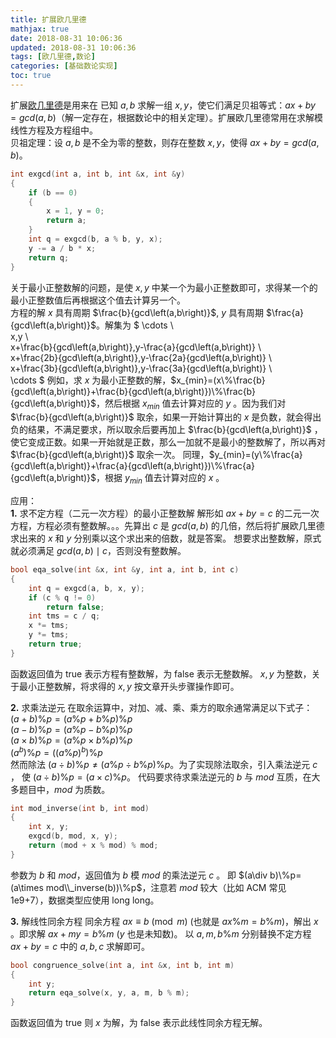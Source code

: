 ```yaml
---
title: 扩展欧几里德
mathjax: true
date: 2018-08-31 10:06:36
updated: 2018-08-31 10:06:36
tags: [欧几里德,数论]
categories: [基础数论实现]
toc: true
---
```


扩展[欧几里德](https://gukaifeng.me/2018/08/31/%E6%AC%A7%E5%87%A0%E9%87%8C%E5%BE%B7/)是用来在 已知 $a, b$ 求解一组 $x, y$，使它们满足贝祖等式：$ax+by=gcd\left(a,b\right)$（解一定存在，根据数论中的相关定理）。扩展欧几里德常用在求解模线性方程及方程组中。  
贝祖定理：设 $a,b$ 是不全为零的整数，则存在整数 $x,y$，使得 $ax+by=gcd\left(a,b\right)$。

```cpp
int exgcd(int a, int b, int &x, int &y)
{
    if (b == 0)
    {
        x = 1, y = 0;
        return a;
    }
    int q = exgcd(b, a % b, y, x);
    y -= a / b * x;
    return q;
}
```
关于最小正整数解的问题，是使 $x,y$ 中某一个为最小正整数即可，求得某一个的最小正整数值后再根据这个值去计算另一个。  
方程的解 $x$ 具有周期 $\frac{b}{gcd\left(a,b\right)}$, $y$ 具有周期 $\frac{a}{gcd\left(a,b\right)}$。解集为
$
\cdots \\\
x,y \\\
x+\frac{b}{gcd\left(a,b\right)},y-\frac{a}{gcd\left(a,b\right)} \\\
x+\frac{2b}{gcd\left(a,b\right)},y-\frac{2a}{gcd\left(a,b\right)} \\\
x+\frac{3b}{gcd\left(a,b\right)},y-\frac{3a}{gcd\left(a,b\right)} \\\
\cdots
$
例如，求 $x$ 为最小正整数的解，$x_{min}=(x\%\frac{b}{gcd\left(a,b\right)}+\frac{b}{gcd\left(a,b\right)})\%\frac{b}{gcd\left(a,b\right)}$，然后根据 $x_{min}$ 值去计算对应的 $y$ 。因为我们对 $\frac{b}{gcd\left(a,b\right)}$ 取余，如果一开始计算出的 $x$ 是负数，就会得出负的结果，不满足要求，所以取余后要再加上 $\frac{b}{gcd\left(a,b\right)}$ ，使它变成正数。如果一开始就是正数，那么一加就不是最小的整数解了，所以再对 $\frac{b}{gcd\left(a,b\right)}$ 取余一次。<!--more-->
同理，$y_{min}=(y\%\frac{a}{gcd\left(a,b\right)}+\frac{a}{gcd\left(a,b\right)})\%\frac{a}{gcd\left(a,b\right)}$，根据 $y_{min}$ 值去计算对应的 $x​$ 。

应用：  
**1.** 求不定方程（二元一次方程）的最小正整数解
解形如 $ax+by=c$ 的二元一次方程，方程必须有整数解。。。先算出 $c$ 是 $gcd\left(a,b\right)$ 的几倍，然后将扩展欧几里德求出来的 $x$ 和 $y$ 分别乘以这个求出来的倍数，就是答案。
想要求出整数解，原式就必须满足 $gcd\left(a,b\right)\mid c$，否则没有整数解。
```cpp
bool eqa_solve(int &x, int &y, int a, int b, int c)
{
    int q = exgcd(a, b, x, y);
    if (c % q != 0)
        return false;
    int tms = c / q;
    x *= tms;
    y *= tms;
    return true;
}
```
函数返回值为 true 表示方程有整数解，为 false 表示无整数解。
$x,y$ 为整数，关于最小正整数解，将求得的 $x,y$ 按文章开头步骤操作即可。

**2.** 求乘法逆元
在取余运算中，对加、减、乘、乘方的取余通常满足以下式子：  
$(a+b)\%p=(a\%p+b\%p)\%p$  
$(a−b)\%p=(a\%p−b\%p)\%p$  
$(a\times b)\%p=(a\%p\times b\%p)\%p$  
$(a^b)\%p=((a\%p)^b)\%p$  
然而除法 $(a\div b)\%p\neq (a\%p\div b\%p)\%p$。为了实现除法取余，引入乘法逆元 $c$ ， 使 $(a\div b)\%p=(a\times c)\%p$。
代码要求待求乘法逆元的 $b$ 与 $mod$ 互质，在大多题目中，$mod$ 为质数。
```cpp
int mod_inverse(int b, int mod)
{
    int x, y;
    exgcd(b, mod, x, y);
    return (mod + x % mod) % mod;
}
```
参数为 $b$ 和 $mod$，返回值为 $b$ 模 $mod$ 的乘法逆元 $c$ 。
即 $(a\div b)\%p=(a\times mod\\_inverse(b))\%p$，注意若 $mod$ 较大（比如 ACM 常见 1e9+7），数据类型应使用 long long。

**3.** 解线性同余方程
同余方程 $ax\equiv b\pmod m$ (也就是 $ax\%m=b\%m$)，解出 $x$ 。即求解 $ax+my=b\%m$ ($y$ 也是未知数)。
以 $a,m,b\%m$ 分别替换不定方程 $ax+by=c$ 中的 $a,b,c$ 求解即可。
```cpp
bool congruence_solve(int a, int &x, int b, int m)
{
    int y;
    return eqa_solve(x, y, a, m, b % m);
}
```
函数返回值为 true 则 $x$ 为解，为 false 表示此线性同余方程无解。